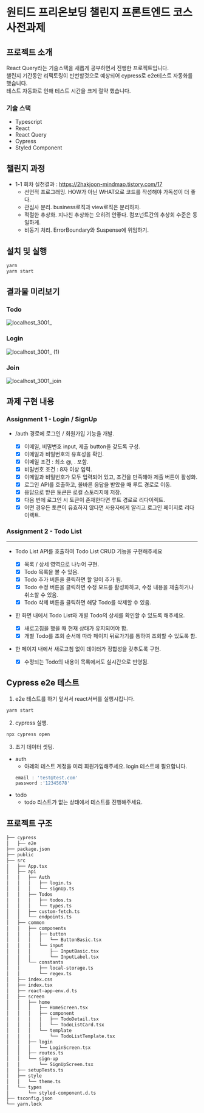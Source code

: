 # 원티드 프리온보딩 챌린지 프론트엔드 코스 사전과제

## 프로젝트 소개
React Query라는 기술스택을 새롭게 공부하면서 진행한 프로젝트입니다.  
챌린지 기간동안 리팩토링이 빈번할것으로 예상되어 cypress로 e2e테스트 자동화를 했습니다.  
테스트 자동화로 인해 테스트 시간을 크게 절약 했습니다. 

### 기술 스택
  * Typescript
  * React
  * React Query
  * Cypress
  * Styled Component

## 챌린지 과정
  * 1-1 회차 실천결과 : https://2hakjoon-mindmap.tistory.com/17  
    * 선언적 프로그래밍. HOW가 아닌 WHAT으로 코드를 작성해야 가독성이 더 좋다.
    * 관심사 분리. business로직과 view로직은 분리하자.
    * 적절한 추상화. 지나친 추상화는 오히려 안좋다. 컴포넌트간의 추상회 수준은 동일하게.
    * 비동기 처리. ErrorBoundary와 Suspense에 위임하기.


## 설치 및 실행
  ``` bash
  yarn 
  yarn start
  ```

## 결과물 미리보기
### Todo
![localhost_3001_](https://user-images.githubusercontent.com/61589338/183292545-2787a57b-a5ee-4fcb-87f6-d3904b25ba85.png)
### Login
![localhost_3001_ (1)](https://user-images.githubusercontent.com/61589338/183292595-c2e0006e-8033-4ac7-ba44-b92230f53060.png)

### Join
![localhost_3001_join](https://user-images.githubusercontent.com/61589338/183292628-d7911985-3dee-4d93-8566-e8c5d2668f35.png)


## 과제 구현 내용
### Assignment 1 - Login / SignUp
* /auth 경로에 로그인 / 회원가입 기능을 개발.  

  - [x] 이메일, 비밀번호 input, 제출 button을 갖도록 구성.
  - [x] 이메일과 비밀번호의 유효성을 확인.
  - [x] 이메일 조건 : 최소 @, . 포함.
  - [x] 비밀번호 조건 : 8자 이상 입력.
  - [x] 이메일과 비밀번호가 모두 입력되어 있고, 조건을 만족해야 제출 버튼이 활성화.
  - [x] 로그인 API를 호출하고, 올바른 응답을 받았을 때 루트 경로로 이동.
  - [x] 응답으로 받은 토큰은 로컬 스토리지에 저장.
  - [x] 다음 번에 로그인 시 토큰이 존재한다면 루트 경로로 리다이렉트.
  - [x] 어떤 경우든 토큰이 유효하지 않다면 사용자에게 알리고 로그인 페이지로 리다이렉트.

### Assignment 2 - Todo List
----
* Todo List API를 호출하여 Todo List CRUD 기능을 구현해주세요

  - [x] 목록 / 상세 영역으로 나누어 구현.
  - [x] Todo 목록을 볼 수 있음.
  - [x] Todo 추가 버튼을 클릭하면 할 일이 추가 됨.
  - [x] Todo 수정 버튼을 클릭하면 수정 모드를 활성화하고, 수정 내용을 제출하거나 취소할 수 있음.
  - [x] Todo 삭제 버튼을 클릭하면 해당 Todo를 삭제할 수 있음.
* 한 화면 내에서 Todo List와 개별 Todo의 상세를 확인할 수 있도록 해주세요.
  - [x] 새로고침을 했을 때 현재 상태가 유지되어야 함.
  - [x] 개별 Todo를 조회 순서에 따라 페이지 뒤로가기를 통하여 조회할 수 있도록 함.
* 한 페이지 내에서 새로고침 없이 데이터가 정합성을 갖추도록 구현.
  - [x] 수정되는 Todo의 내용이 목록에서도 실시간으로 반영됨.


## Cypress e2e 테스트
1. e2e 테스트를 하기 앞서서 react서버를 실행시킵니다.
  ``` bash
  yarn start
  ```
2. cypress 실행.
  ``` bash
  npx cypress open
  ```
3. 초기 데이터 셋팅.
  * auth
    * 아레의 테스트 계정을 미리 회원가입해주세요. login 테스트에 필요합니다.
    ```javascript
    email : 'test@test.com'
    password :'12345678'
    ```
  * todo
    * todo 리스트가 없는 상태에서 테스트를 진행해주세요.

## 프로젝트 구조
```bash
├── cypress
│   ├── e2e
├── package.json
├── public
├── src
│   ├── App.tsx
│   ├── api
│   │   ├── Auth
│   │   │   ├── login.ts
│   │   │   └── signUp.ts
│   │   ├── Todos
│   │   │   ├── todos.ts
│   │   │   └── types.ts
│   │   ├── custom-fetch.ts
│   │   └── endpoints.ts
│   ├── common
│   │   ├── components
│   │   │   ├── button
│   │   │   │   └── ButtonBasic.tsx
│   │   │   └── input
│   │   │       ├── InputBasic.tsx
│   │   │       └── InputLabel.tsx
│   │   └── constants
│   │       ├── local-storage.ts
│   │       └── regex.ts
│   ├── index.css
│   ├── index.tsx
│   ├── react-app-env.d.ts
│   ├── screen
│   │   ├── home
│   │   │   ├── HomeScreen.tsx
│   │   │   ├── component
│   │   │   │   ├── TodoDetail.tsx
│   │   │   │   └── TodoListCard.tsx
│   │   │   └── template
│   │   │       └── TodoListTemplate.tsx
│   │   ├── login
│   │   │   └── LoginScreen.tsx
│   │   ├── routes.ts
│   │   └── sign-up
│   │       └── SignUpScreen.tsx
│   ├── setupTests.ts
│   ├── style
│   │   └── theme.ts
│   └── types
│       └── styled-component.d.ts
├── tsconfig.json
└── yarn.lock
```